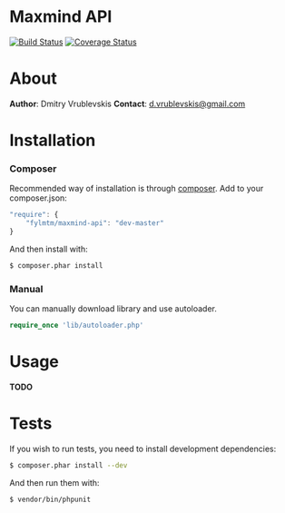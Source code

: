 Maxmind API
===============
[![Build Status](https://travis-ci.org/FylmTM/maxmind-api-php.png?branch=master)](https://travis-ci.org/FylmTM/maxmind-api-php)
[![Coverage Status](https://coveralls.io/repos/FylmTM/maxmind-api-php/badge.png?branch=master)](https://coveralls.io/r/FylmTM/maxmind-api-php?branch=master)

# About
**Author**: Dmitry Vrublevskis
**Contact**: d.vrublevskis@gmail.com

# Installation
### Composer
Recommended way of installation is through [composer](http://getcomposer.org/).
Add to your composer.json:
```javascript
"require": {
    "fylmtm/maxmind-api": "dev-master"
}
```
And then install with:
```bash
$ composer.phar install
```

### Manual
You can manually download library and use autoloader.
```php
require_once 'lib/autoloader.php'
```

# Usage
**TODO**

# Tests
If you wish to run tests, you need to install development dependencies:
```bash
$ composer.phar install --dev
```
And then run them with:
```bash
$ vendor/bin/phpunit
```